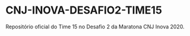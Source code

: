 # CNJ-INOVA-DESAFIO2-TIME15
Repositório oficial do Time 15 no Desafio 2 da Maratona CNJ Inova 2020.
